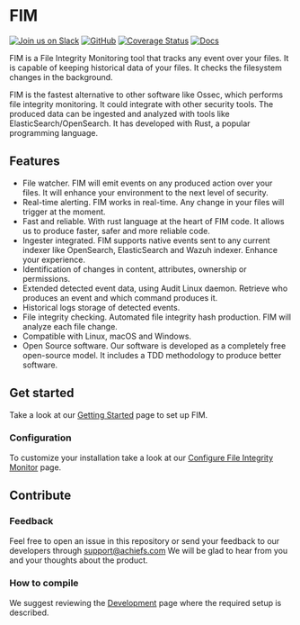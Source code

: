 # FIM
[![Join us on Slack](https://img.shields.io/badge/Chat-Join%20us%20on%20Slack-blue)](https://join.slack.com/t/filemonitor/shared_invite/zt-1au9t0hf4-yOsW6D3pGPqzzYsAJt9Dvg)
[![GitHub](https://img.shields.io/github/license/Achiefs/fim)](https://github.com/Achiefs/fim/blob/main/LICENSE)
[![Coverage Status](https://coveralls.io/repos/github/Achiefs/fim/badge.svg)](https://coveralls.io/github/Achiefs/fim)
[![Docs](https://img.shields.io/badge/Web-Docs-brightgreen)](https://documentation.achiefs.com/)

FIM is a File Integrity Monitoring tool that tracks any event over your files. It is capable of keeping historical data of your files. It checks the filesystem changes in the background.

FIM is the fastest alternative to other software like Ossec, which performs file integrity monitoring. It could integrate with other security tools. The produced data can be ingested and analyzed with tools like ElasticSearch/OpenSearch. It has developed with Rust, a popular programming language.

## Features
- File watcher. FIM will emit events on any produced action over your files. It will enhance your environment to the next level of security.
- Real-time alerting. FIM works in real-time. Any change in your files will trigger at the moment.
- Fast and reliable. With rust language at the heart of FIM code. It allows us to produce faster, safer and more reliable code.
- Ingester integrated. FIM supports native events sent to any current indexer like OpenSearch, ElasticSearch and Wazuh indexer. Enhance your experience.
- Identification of changes in content, attributes, ownership or permissions.
- Extended detected event data, using Audit Linux daemon. Retrieve who produces an event and which command produces it.
- Historical logs storage of detected events.
- File integrity checking. Automated file integrity hash production. FIM will analyze each file change.
- Compatible with Linux, macOS and Windows.
- Open Source software. Our software is developed as a completely free open-source model. It includes a TDD methodology to produce better software.

## Get started
Take a look at our [Getting Started](https://documentation.achiefs.com/#how-to-install-fim) page to set up FIM.

### Configuration
To customize your installation take a look at our [Configure File Integrity Monitor](https://documentation.achiefs.com/docs/configuration-file.html#configure-file-integrity-monitor) page.

## Contribute
### Feedback
Feel free to open an issue in this repository or send your feedback to our developers through support@achiefs.com
We will be glad to hear from you and your thoughts about the product.

### How to compile
We suggest reviewing the [Development](https://documentation.achiefs.com/docs/development.html#development) page where the required setup is described.
